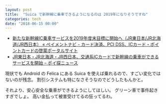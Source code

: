 ```yaml
---
layout: post
title:  "Suica で新幹線に乗車できるようになるのは 2019年になりそうですね"
categories: tech
date: "2018-06-15 00:00"
---
```


- [新たな新幹線IC乗車サービスを2019年度末目標に開始へ（JR東日本/JR北海道/JR西日本） « ペイメントナビ \- カード決済、PCI DSS、ICカード・ポイントカードの啓蒙ポータルサイト](https://www.paymentnavi.com/paymentnews/74845.html)
- [JR東日本・JR北海道・JR西日本、交通系ICカードで新幹線の乗車ができるサービスを開始 – ポイ探ニュース](http://www.poitan.jp/archives/39420)

現状でも Android の Felica にある Suica を使えば乗れるので、すごい変化ではないのが残念。
割引システムも特になさそうなのでどうしたもんかと。

それより、安心安全な乗車ができるようにしてほしい。
グリーン車で事件起きすぎでしょ。
高い金払って被害受けてるの狂ってるわ。

